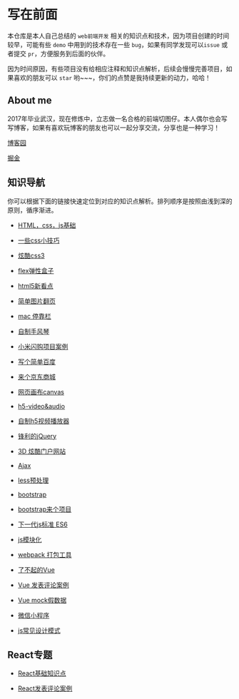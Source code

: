 # 写在前面

本仓库是本人自己总结的 `web前端开发` 相关的知识点和技术，因为项目创建的时间较早，可能有些 `demo` 中用到的技术存在一些 `bug`，如果有同学发现可以`issue` 或者提交  `pr`，方便服务到后面的伙伴。

因为时间原因，有些项目没有给相应注释和知识点解析，后续会慢慢完善项目，如果喜欢的朋友可以 `star` 哟~~~，你们的点赞是我持续更新的动力，哈哈！

## About me

2017年毕业武汉，现在修炼中，立志做一名合格的前端切图仔。本人偶尔也会写写博客，如果有喜欢玩博客的朋友也可以一起分享交流，分享也是一种学习！

<a href="https://www.cnblogs.com/dreamcc/">博客园</a>

<a href="https://juejin.im/user/5ca1d53451882543f252db97">掘金</a>

## 知识导航

你可以根据下面的链接快速定位到对应的知识点解析。排列顺序是按照由浅到深的原则，循序渐进。

* [HTML，css，js基础](https://github.com/pubdreamcc/web-study/tree/master/js%E5%92%8Ccss%E5%9F%BA%E7%A1%80%E7%BB%83%E4%B9%A0)

* [一些css小技巧](https://github.com/pubdreamcc/web-study/tree/master/js%E5%92%8Ccss%E5%9F%BA%E7%A1%80%E7%BB%83%E4%B9%A0/css%E5%AD%A6%E4%B9%A0%E4%BA%A4%E6%B5%81%E6%96%87%E6%A1%A3)

* [炫酷css3](https://github.com/pubdreamcc/web-study/tree/master/css3)

* [flex弹性盒子](https://github.com/pubdreamcc/web-study/tree/master/css3/flex%E5%B8%83%E5%B1%80)

* [html5新看点](https://github.com/pubdreamcc/web-study/tree/master/html5)

* [简单图片翻页](https://github.com/pubdreamcc/web-study/tree/master/js%E5%9B%BE%E7%89%87%E8%BD%AE%E6%92%AD%E7%BB%83%E4%B9%A0)

* [mac 停靠栏](https://github.com/pubdreamcc/web-study/blob/master/H5%E5%AE%9E%E6%88%98/mac%E5%81%9C%E9%9D%A0%E6%A0%8F.html)

* [自制手风琴](https://github.com/pubdreamcc/web-study/blob/master/%E4%BA%8C%E7%BA%A7%E8%8F%9C%E5%8D%95%E7%BB%83%E4%B9%A0/%E4%BA%8C%E7%BA%A7%E8%8F%9C%E5%8D%95.html)

* [小米闪购项目案例](https://github.com/pubdreamcc/web-study/tree/master/%E5%B0%8F%E7%B1%B3%E5%95%86%E5%9F%8E%E7%B4%A0%E6%9D%90)

* [写个简单百度](https://github.com/pubdreamcc/web-study/tree/master/%E7%99%BE%E5%BA%A6%E9%A6%96%E9%A1%B5%E9%A1%B9%E7%9B%AE%E6%A1%88%E4%BE%8B)

* [来个京东商城](https://github.com/pubdreamcc/web-study/tree/master/project-JD)

* [网页画布canvas](https://github.com/pubdreamcc/web-study/tree/master/html5/canvas)

* [h5-video&audio](https://github.com/pubdreamcc/web-study/tree/master/html5/audio%26video)

* [自制h5视频播放器](https://github.com/pubdreamcc/web-study/blob/master/html5/audio%26video/player.html)

* [锋利的jQuery](https://github.com/pubdreamcc/web-study/tree/master/jQuery)

* [3D 炫酷门户网站](https://github.com/pubdreamcc/web-study/tree/master/PC%E7%AB%AF%E8%90%A5%E9%94%80%E9%97%A8%E6%88%B7%E7%BD%91%E7%AB%99%E9%A1%B9%E7%9B%AE)

* [Ajax](https://github.com/pubdreamcc/web-study/tree/master/ajax)

* [less预处理](https://github.com/pubdreamcc/web-study/tree/master/less)

* [bootstrap](https://github.com/pubdreamcc/web-study/tree/master/bootstrap)

* [bootstrap来个项目](https://github.com/pubdreamcc/web-study/tree/master/bootstrap/college-pro)

* [下一代js标准 ES6](https://github.com/pubdreamcc/web-study/tree/master/ES6)

* [js模块化](https://github.com/pubdreamcc/web-study/tree/master/%E6%A8%A1%E5%9D%97%E5%8C%96)

* [webpack 打包工具](https://github.com/pubdreamcc/web-study/tree/master/webpack%E6%89%93%E5%8C%85%E5%B7%A5%E5%85%B7)

* [了不起的Vue](https://github.com/pubdreamcc/web-study/tree/master/Vue)

* [Vue 发表评论案例](https://github.com/pubdreamcc/web-study/tree/master/Vue%E9%A1%B9%E7%9B%AE%E5%AE%9E%E6%88%98/vueproject)

* [Vue mock假数据](https://github.com/pubdreamcc/web-study/tree/master/Vue/demo)

* [微信小程序](https://github.com/pubdreamcc/web-study/tree/master/Wechat-miniProgram)

* [js常见设计模式](https://github.com/pubdreamcc/web-study/blob/master/js%E5%B8%B8%E8%A7%81%E8%AE%BE%E8%AE%A1%E6%A8%A1%E5%BC%8F/js%E5%B8%B8%E8%A7%81%E8%AE%BE%E8%AE%A1%E6%A8%A1%E5%BC%8F.md)

## React专题

* [React基础知识点](https://github.com/pubdreamcc/web-study/tree/master/React%E4%B8%93%E9%A2%98/React%E5%9F%BA%E7%A1%80%E7%9F%A5%E8%AF%86)

* [React发表评论案例](https://github.com/pubdreamcc/comment-demo)
